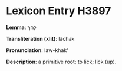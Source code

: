 # Lexicon Entry H3897

**Lemma**: לָחַךְ

**Transliteration (xlit)**: lâchak

**Pronunciation**: law-khak'

**Description**:
a primitive root; to lick; lick (up).
